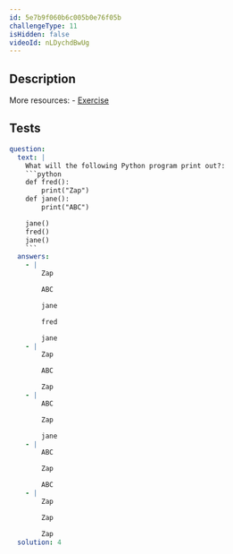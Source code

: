 ```yaml
---
id: 5e7b9f060b6c005b0e76f05b
challengeType: 11
isHidden: false
videoId: nLDychdBwUg
---
```


## Description
<section id='description'>
More resources:
- <a href="https://www.youtube.com/watch?v=ksvGhDsjtpw" target='_blank'>Exercise</a>
</section>

## Tests
<section id='tests'>

```yml
question:
  text: |
    What will the following Python program print out?:
    ```python
    def fred():
        print("Zap")
    def jane():
        print("ABC")

    jane()
    fred()
    jane()
    ```
  answers:
    - |
        Zap

        ABC

        jane

        fred

        jane
    - |
        Zap

        ABC

        Zap
    - |
        ABC

        Zap

        jane
    - |
        ABC

        Zap

        ABC
    - |
        Zap

        Zap

        Zap
  solution: 4
```

</section>
